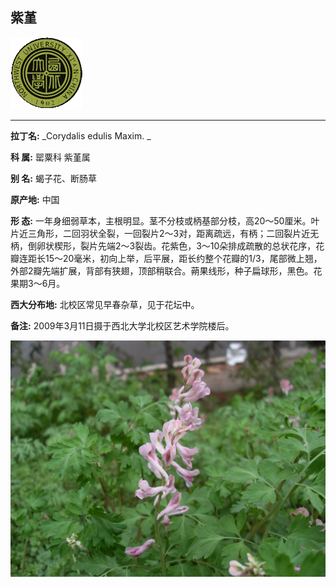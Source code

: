 ## 紫堇

![西北大学校园网络植物志](JPG/nwu.gif)

---

**拉丁名:**  _Corydalis edulis Maxim. _

**科 属:** 罂粟科 紫堇属

**别 名:** 蝎子花、断肠草

**原产地:** 中国

**形  态:** 一年身细弱草本，主根明显。茎不分枝或柄基部分枝，高20～50厘米。叶片近三角形，二回羽状全裂，一回裂片2～3对，距离疏远，有柄；二回裂片近无柄，倒卵状楔形，裂片先端2～3裂齿。花紫色，3～10朵排成疏散的总状花序，花瓣连距长15～20毫米，初向上举，后平展，距长约整个花瓣的1/3，尾部微上翘，外部2瓣先端扩展，背部有狭翅，顶部稍联合。蒴果线形，种子扁球形，黑色。花果期3～6月。

**西大分布地:** 北校区常见早春杂草，见于花坛中。　

**备注:** 2009年3月11日摄于西北大学北校区艺术学院楼后。

![紫堇](JPG/紫堇1.JPG) 

